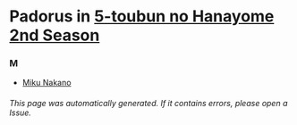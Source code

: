 # Padorus in [5-toubun no Hanayome 2nd Season](https://myanimelist.net/anime/39783/5-toubun_no_Hanayome_2nd_Season)

### M
* [Miku Nakano](https://github.com/shadow578/Project-Padoru/blob/master/table-of-contents/characters/MikuNakano.md)

###### This page was automatically generated. If it contains errors, please open a Issue.
